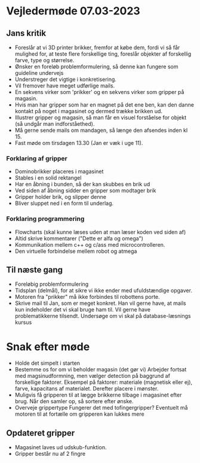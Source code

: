 # Vejledermøde 07.03-2023

## Jans kritik
- Foreslår at vi 3D printer brikker, fremfor at købe dem, fordi vi så får mulighed for, at teste flere forskellige ting, foreslår objekter af forskellig farve, type og størrelse.
- Ønsker en foreløb problemformulering, så denne kan fungere som guideline undervejs
- Understreger det vigtige i konkretisering.
- Vil fremover have meget udførlige mails.
- En sekvens virker som 'prikker' og en sekvens virker som gripper på magasin.
- Hvis man har gripper som har en magnet på det ene ben, kan den danne kontakt på noget i magasinet og dermed trække brikken ud.
- Illustrer gripper og magasin, så man får en visuel forståelse for objekt (så undgår man indforståethed).
- Må gerne sende mails om mandagen, så længe den afsendes inden kl 15.
- Fast møde om tirsdagen 13.30 (Jan er væk i uge 11).

### Forklaring af gripper
- Dominobrikker placeres i magasinet
- Stables i en solid rektangel
- Har en åbning i bunden, så der kan skubbes en brik ud
- Ved siden af åbning sidder en gripper som modtager brik
- Gripper holder brik, og slipper denne
- Bliver sluppet ned i en form til underlag.

### Forklaring programmering
- Flowcharts (skal kunne læses uden at man læser koden ved siden af)
- Altid skrive kommentarer ("Dette er alfa og omega")
- Kommunikation mellem c++ og c/ass med microcontrolleren.
- Den virtuelle forbindelse mellem robot og atmega

## Til næste gang
- Foreløbig problemformulering
- Tidsplan (delmål), for at sikre vi ikke ender med ufuldstændige opgaver.
- Motoren fra "prikker" må ikke forbindes til robottens porte.
- Skrive mail til Jan, som er meget konkret.
    Han vil gerne have, at mails kun indeholder det vi skal bruge ham til.
    Vil gerne have problematikkerne tilsendt.
    Undersøge om vi skal på database-læsnings kursus

# Snak efter møde
- Holde det simpelt i starten
- Bestemme os for om vi beholder magasin (det gør vi)
Arbejder fortsat med magsinudformning, men vælger detection på baggrund af forskellige faktorer.
Eksempel på faktorer: materiale (magnetisk eller ej), farve, kapacitans af materialet.
Derefter placere i mønster.
- Muligvis få gripperen til at lægge brikkerne tilbage i magasinet efter brug.
Når den samler op, så sortere efter ønske.
- Overveje grippertype
Fungerer det med tofingergripper? Eventuelt må motoren til at fortælle om gripperen kan lukkes mere

## Opdateret gripper
- Magasinet laves ud udskub-funktion.
- Gripper består nu af 2 fingre

